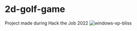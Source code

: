 # 2d-golf-game
Project made during Hack the Job 2022
![windows-xp-bliss](https://user-images.githubusercontent.com/72181663/150067855-f226025b-8312-498f-99f4-6d63f0ffd562.jpg)
